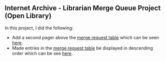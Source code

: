 ## Internet Archive - Librarian Merge Queue Project (Open Library)

In this project, I did the following:

  - Add a second pager above the [merge request table](https://openlibrary.org/merges) which can be seen [here](https://github.com/internetarchive/openlibrary/issues/6781).
  - Made entries in the [merge request table](https://openlibrary.org/merges) be displayed in descending order which can be see [here](https://github.com/internetarchive/openlibrary/issues/6780).
